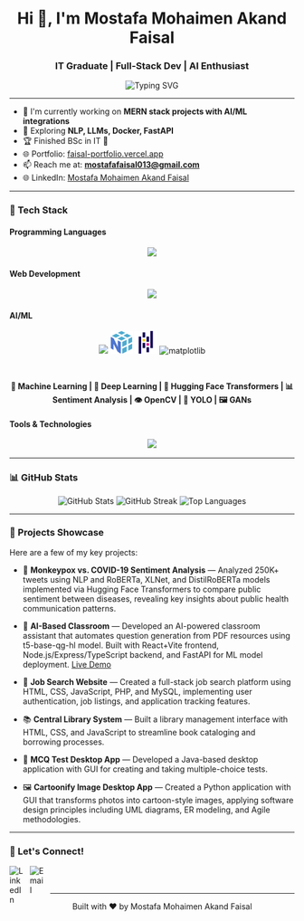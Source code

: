<h1 align="center">Hi 👋, I'm Mostafa Mohaimen Akand Faisal</h1>
<h3 align="center"><h3 align="center">IT Graduate | Full-Stack Dev | AI Enthusiast</h3></h3>

<p align="center">
  <img src="https://readme-typing-svg.herokuapp.com?font=Fira+Code&weight=500&size=22&duration=4000&center=true&vCenter=true&width=800&lines=Passionate+MERN+Stack+Developer;AI+Exploration+On;Always+Learning+%26+Building" alt="Typing SVG" />
</p>

---

- 🔭 I'm currently working on **MERN stack projects with AI/ML integrations**
- 🧠 Exploring **NLP, LLMs, Docker, FastAPI**
- 🏆 Finished BSc in IT 💯
- 🌐 Portfolio: [faisal-portfolio.vercel.app](https://faisal-portfolio-tau.vercel.app/)
- 📫 Reach me at: **mostafafaisal013@gmail.com**
- 🌐 LinkedIn: [Mostafa Mohaimen Akand Faisal](http://linkedin.com/in/mostafa-mohaimen-akand-faisal)
  
---

### 🚀 Tech Stack


#### Programming Languages
<p align="center">
  <img src="https://skillicons.dev/icons?i=cpp,java,js,ts,python," />
</p>

#### Web Development
<p align="center">
  <img src="https://skillicons.dev/icons?i=react,nodejs,express,mongodb,mysql,php" />
</p>

#### AI/ML
<p align="center">
  <img src="https://skillicons.dev/icons?i=tensorflow,pytorch" />
  <img src="https://raw.githubusercontent.com/devicons/devicon/master/icons/numpy/numpy-original.svg" alt="numpy" width="40" height="40"/>
  <img src="https://raw.githubusercontent.com/devicons/devicon/master/icons/pandas/pandas-original.svg" alt="pandas" width="40" height="40"/>
  <img src="https://matplotlib.org/stable/_images/sphx_glr_logos2_003.png" alt="matplotlib" width="40" height="40"/>
</p>

  <br>
  <p align="center"><b>🧠 Machine Learning | 🔮 Deep Learning | 🤗 Hugging Face Transformers | 📊 Sentiment Analysis | 👁️ OpenCV | 🎯 YOLO | 🖼️ GANs</b></p>
</p>

#### Tools & Technologies
<p align="center">
  <img src="https://skillicons.dev/icons?i=git,docker,linux,vscode,vercel,fastapi" />
</p>

---

### 📊 GitHub Stats

<p align="center">
  <img src="https://github-readme-stats.vercel.app/api?username=Mostafa-Faisal&show_icons=true&theme=radical" alt="GitHub Stats" />
  <img src="https://github-readme-streak-stats.herokuapp.com/?user=Mostafa-Faisal&theme=radical" alt="GitHub Streak" />
  <img src="https://github-readme-stats.vercel.app/api/top-langs/?username=Mostafa-Faisal&layout=compact&theme=radical" alt="Top Languages" />
</p>

---


### 💼 Projects Showcase

Here are a few of my key projects:

- 🧠 **Monkeypox vs. COVID-19 Sentiment Analysis** — Analyzed 250K+ tweets using NLP and RoBERTa, XLNet, and DistilRoBERTa models implemented via Hugging Face Transformers  to compare public sentiment between diseases, revealing key insights about public health communication patterns.

- 🧠 **AI-Based Classroom** — Developed an AI-powered classroom assistant that automates question generation from PDF resources using t5-base-qg-hl model. Built with React+Vite frontend, Node.js/Express/TypeScript backend, and FastAPI for ML model deployment. [Live Demo](https://front-end-seven-teal.vercel.app/)

- 💼 **Job Search Website** — Created a full-stack job search platform using HTML, CSS, JavaScript, PHP, and MySQL, implementing user authentication, job listings, and application tracking features.

- 📚 **Central Library System** — Built a library management interface with HTML, CSS, and JavaScript to streamline book cataloging and borrowing processes.

- 📝 **MCQ Test Desktop App** — Developed a Java-based desktop application with GUI for creating and taking multiple-choice tests.

- 🖼️ **Cartoonify Image Desktop App** — Created a Python application with GUI that transforms photos into cartoon-style images, applying software design principles including UML diagrams, ER modeling, and Agile methodologies.
---

### 📣 Let's Connect!

<a href="http://linkedin.com/in/mostafa-mohaimen-akand-faisal">
  <img align="left" alt="LinkedIn" width="26px" src="https://cdn.jsdelivr.net/npm/simple-icons@v5/icons/linkedin.svg" style="padding-right:10px;" />
</a>
<a href="mailto:mostafafaisal013@gmail.com">
  <img align="left" alt="Email" width="26px" src="https://cdn.jsdelivr.net/npm/simple-icons@v5/icons/gmail.svg" style="padding-right:10px;" />
</a>

<br /><br />

---

<p align="center">Built with ❤️ by Mostafa Mohaimen Akand Faisal</p>
